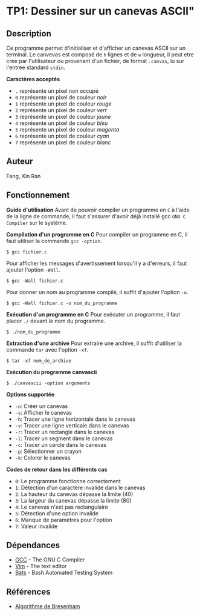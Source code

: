 # TP1: Dessiner sur un canevas ASCII"

## Description

Ce programme permet d'initialiser et d'afficher un canevas ASCII sur un terminal. Le canvevas est composé de ```h``` lignes et de ```w``` longueur, il peut etre cree par l'utilisateur ou provenant d'un fichier, de format ```.canvas```, lu sur l'entree standard ```stdin```.

**Caractères acceptés**
* ```.``` représente un pixel non occupé
* ```0``` représente un pixel de couleur *noir*
* ```1``` représente un pixel de couleur *rouge*
* ```2``` représente un pixel de couleur *vert*
* ```3``` représente un pixel de couleur *jaune*
* ```4``` représente un pixel de couleur *bleu*
* ```5``` représente un pixel de couleur *magenta*
* ```6``` représente un pixel de couleur *cyan*
* ```7``` représente un pixel de couleur *blanc*

## Auteur

Fang, Xin Ran

## Fonctionnement

**Guide d'utilisation**
Avant de pouvoir compiler un programme en ```C``` à l'aide de la ligne de commande, il faut s'assurer d'avoir déjà installé gcc ```GNU C Compiler``` sur le système.

**Compilation d'un programme en C**
Pour compiler un programme en C, il faut utiliser la commande ```gcc -option```.

```
$ gcc fichier.c 
```

Pour afficher les messages d'avertissement lorsqu'il y a d'erreurs, il faut ajouter l'option ```-Wall```. 

```
$ gcc -Wall fichier.c
```

Pour donner un nom au programme compilé, il suffit d'ajouter l'option ```-o```.

```
$ gcc -Wall fichier.c -o nom_du_programme
```

**Exécution d'un programme en C**
Pour exécuter un programme, il faut placer ```./``` devant le nom du programme.

```
$ ./nom_du_programme
```

**Extraction d'une archive**
Pour extraire une archive, il suffit d'utiliser la commande ```tar``` avec l'option ```-xf```.

```
$ tar -xf nom_de_archive
```

**Exécution du programme canvascii**
```
$ ./canvascii -option arguments
```

**Options supportée**
* ```-n```: Créer un canevas 
* ```-s```: Afficher le canevas
* ```-h```: Tracer une ligne horizontale dans le canevas
* ```-v```: Tracer une ligne verticale dans le canevas
* ```-r```: Tracer un rectangle dans le canevas
* ```-l```: Tracer un segment dans le canevas
* ```-c```: Tracer un cercle dans le canevas
* ```-p```: Sélectionner un crayon
* ```-k```: Colorer le canevas

**Codes de retour dans les différents cas**
* ```0```: Le programme fonctionne correctement
* ```1```: Détection d'un caractère invalide dans le canevas
* ```2```: La hauteur du canevas dépasse la limite (40)
* ```3```: La largeur du canevas dépasse la limite (80)
* ```4```: Le canevas n'est pas rectangulaire
* ```5```: Détection d'une option invalide
* ```6```: Manque de paramètres pour l'option
* ```7```: Valeur invalide

## Dépendances

* [GCC](https://gcc.gnu.org/) - The GNU C Compiler 
* [Vim](https://www.vimorg/) - The text editor
* [Bats](https://github.com/bats-core/bats-core/) - Bash Automated Testing System

## Références

* [Algorithme de Bresenham](https://en.wikipedia.org/wiki/Bresenham%27s_line_algorithm/)
